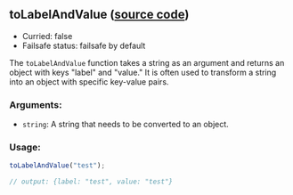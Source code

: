 ## toLabelAndValue ([source code](https://github.com/bigbinary/neeto-cist/blob/9b5f349ecf0c1c7d258fa92ef2088c29f85274e6/src/general.js#L28))

- Curried: false
- Failsafe status: failsafe by default

The `toLabelAndValue` function takes a string as an argument and returns an
object with keys "label" and "value." It is often used to transform a string
into an object with specific key-value pairs.

### Arguments:

- `string`: A string that needs to be converted to an object.

### Usage:

```js
toLabelAndValue("test");

// output: {label: "test", value: "test"}
```
